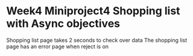 # Week4 Miniproject4 Shopping list with Async objectives

Shopping list page takes 2 seconds to check over data
The shopping list page has an error page when reject is on
